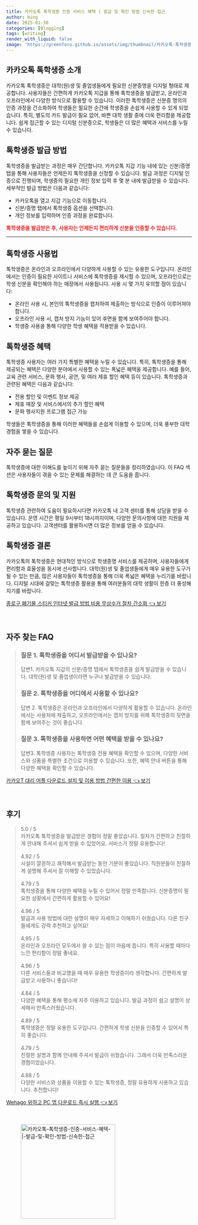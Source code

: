 ```yaml
---
title: 카카오톡 톡학생증 인증 서비스 혜택 | 발급 및 확인 방법 신속한 접근
author: bing
date: 2025-01-30
categories: [Blogging]
tags: [writing]
render_with_liquid: false
image: 'https://greenforu.github.io/assets/img/thumbnail/카카오톡-톡학생증-인증-서비스-혜택-|-발급-및-확인-방법-신속한-접근.webp'
---
```



<h2 id='카카오톡_톡학생증_소개'>카카오톡 톡학생증 소개</h2>

<p>카카오톡 톡학생증은 대학(원)생 및 졸업생들에게 필요한 신분증명을 디지털 형태로 제공합니다. 사용자들은 간편하게 카카오톡 지갑을 통해 톡학생증을 발급받고, 온라인과 오프라인에서 다양한 방식으로 활용할 수 있습니다. 이러한 톡학생증은 신분증 명의의 인증 과정을 간소화하여 학생들은 필요한 순간에 학생증을 손쉽게 사용할 수 있게 되었습니다. 특히, 별도의 카드 발급이 필요 없어, 바쁜 대학 생활 중에 더욱 편리함을 제공합니다. 쉽게 접근할 수 있는 디지털 신분증으로, 학생들은 더 많은 혜택과 서비스를 누릴 수 있습니다.</p>

<h2 id='톡학생증_발급_방법'>톡학생증 발급 방법</h2>

<p>톡학생증을 발급받는 과정은 매우 간단합니다. 카카오톡 지갑 기능 내에 있는 신분/증명 탭을 통해 사용자들은 언제든지 톡학생증을 신청할 수 있습니다. 발급 과정은 디지털 인증으로 진행되며, 학생증의 필요한 개인 정보 입력 후 몇 분 내에 발급받을 수 있습니다. 세부적인 발급 방법은 다음과 같습니다:</p>

<ul>
    <li>카카오톡을 열고 지갑 기능으로 이동합니다.</li>
    <li>신분/증명 탭에서 톡학생증 옵션을 선택합니다.</li>
    <li>개인 정보를 입력하며 인증 과정을 완료합니다.</li>
</ul>

<p><b><span style="color: #ee2323;">톡학생증을 발급받은 후, 사용자는 언제든지 편리하게 신분을 인증할 수 있습니다.</span></b></p>

<hr />

<h2 id='톡학생증_사용법'>톡학생증 사용법</h2>

<p>톡학생증은 온라인과 오프라인에서 다양하게 사용할 수 있는 유용한 도구입니다. 온라인에서는 인증이 필요한 사이트나 서비스에 톡학생증을 제시할 수 있으며, 오프라인으로는 학생 신분을 확인해야 하는 매장에서 사용됩니다. 사용 시 몇 가지 유의할 점이 있습니다:</p>

<ul>
    <li>온라인 사용 시, 본인의 톡학생증을 캡처하여 제출하는 방식으로 인증이 이루어져야 합니다.</li>
    <li>오프라인 사용 시, 캡처 방지 기능이 있어 후면을 함께 보여주어야 합니다.</li>
    <li>학생증 사용을 통해 다양한 학생 혜택을 적용받을 수 있습니다.</li>
</ul>

<h2 id='톡학생증_혜택'>톡학생증 혜택</h2>

<p>톡학생증 사용자는 여러 가지 특별한 혜택을 누릴 수 있습니다. 특히, 톡학생증을 통해 제공되는 혜택은 다양한 분야에서 사용할 수 있는 폭넓은 혜택을 제공합니다. 예를 들어, 교육 관련 서비스, 문화 행사, 공연, 및 여러 제휴 할인 혜택 등이 있습니다. 톡학생증과 관련된 혜택은 다음과 같습니다:</p>

<ul>
    <li>전용 할인 및 이벤트 정보 제공</li>
    <li>제휴 매장 및 서비스에서의 추가 할인 혜택</li>
    <li>문화 행사지원 프로그램 접근 가능</li>
</ul>

<p>학생들은 톡학생증을 통해 이러한 혜택들을 손쉽게 이용할 수 있으며, 더욱 풍부한 대학 경험을 쌓을 수 있습니다.</p>

<h2 id='자주_묻는_질문'>자주 묻는 질문</h2>

<p>톡학생증에 대한 이해도를 높이기 위해 자주 묻는 질문들을 정리하였습니다. 이 FAQ 섹션은 사용자들이 겪을 수 있는 문제를 해결하는 데 큰 도움을 줍니다.</p>

<h2 id='톡학생증_문의_및_지원'>톡학생증 문의 및 지원</h2>

<p>톡학생증 관련하여 도움이 필요하시다면 카카오톡 내 고객 센터를 통해 상담을 받을 수 있습니다. 운영 시간은 평일 9시부터 18시까지이며, 다양한 문의사항에 대한 지원을 제공하고 있습니다. 고객센터를 활용하시면 더 많은 정보를 얻을 수 있습니다. </p>

<h2 id='톡학생증_결론'>톡학생증 결론</h2>

<p>카카오톡의 톡학생증은 현대적인 방식으로 학생증명 서비스를 제공하며, 사용자들에게 편리함과 효율성을 동시에 선사합니다. 대학(원)생 및 졸업생들에게 매우 유용한 도구가 될 수 있는 만큼, 많은 사용자들이 톡학생증을 통해 더욱 폭넓은 혜택을 누리기를 바랍니다. 디지털 시대에 걸맞는 톡학생증 활용을 통해 여러분들의 대학 생활이 한층 더 풍성해지기를 바랍니다.</p>


<p><a class="click-button" title="종로구 폐기물 스티커 인터넷 발급 방법 비용 무상수거 절차 간소화" href="https://greenforu.github.io/posts/%EC%A2%85%EB%A1%9C%EA%B5%AC-%ED%8F%90%EA%B8%B0%EB%AC%BC-%EC%8A%A4%ED%8B%B0%EC%BB%A4-%EC%9D%B8%ED%84%B0%EB%84%B7-%EB%B0%9C%EA%B8%89-%EB%B0%A9%EB%B2%95-%EB%B9%84%EC%9A%A9-%EB%AC%B4%EC%83%81%EC%88%98%EA%B1%B0-%EC%A0%88%EC%B0%A8-%EA%B0%84%EC%86%8C%ED%99%94/" rel="dofollow">종로구 폐기물 스티커 인터넷 발급 방법 비용 무상수거 절차 간소화 👈 보기</a></p><br>
<h2 id='자주_찾는_FAQ'>자주 찾는 FAQ</h2>
<div itemscope="" itemtype="https://schema.org/FAQPage"> 
<blockquote> 
<div itemscope="" itemprop="mainEntity" itemtype="https://schema.org/Question"> 
<h3 itemprop="name">질문 1. 톡학생증을 어디서 발급받을 수 있나요?</h3> 
<div itemscope="" itemprop="acceptedAnswer" itemtype="https://schema.org/Answer"> 
<span itemprop="text"> 
<p>답변1. 카카오톡 지갑의 신분/증명 탭에서 톡학생증을 쉽게 발급받을 수 있습니다. 대학(원)생 및 졸업생이라면 누구나 발급받을 수 있습니다.</p> 
</span> 
</div> 
</div> 
<div itemscope="" itemprop="mainEntity" itemtype="https://schema.org/Question"> 
<h3 itemprop="name">질문 2. 톡학생증을 어디에서 사용할 수 있나요?</h3> 
<div itemscope="" itemprop="acceptedAnswer" itemtype="https://schema.org/Answer"> 
<span itemprop="text"> 
<p>답변 2. 톡학생증은 온라인과 오프라인에서 다양하게 활용할 수 있습니다. 온라인에서는 사용처에 제출하고, 오프라인에서는 캡처 방지를 위해 톡학생증의 뒷면을 함께 보여주는 것이 좋습니다.</p> 
</span> 
</div> 
</div> 
<div itemscope="" itemprop="mainEntity" itemtype="https://schema.org/Question"> 
<h3 itemprop="name">질문 3. 톡학생증을 사용하면 어떤 혜택을 받을 수 있나요?</h3> 
<div itemscope="" itemprop="acceptedAnswer" itemtype="https://schema.org/Answer"> 
<span itemprop="text"> 
<p>답변3. 톡학생증 사용자는 톡학생증 전용 혜택을 확인할 수 있으며, 다양한 서비스와 상품을 특별한 조건으로 이용할 수 있습니다. 또한, 혜택 안내 버튼을 통해 다양한 혜택을 확인할 수 있습니다.</p> 
</span> 
</div> 
</div> 
</blockquote> 
</div>
<p><a class="click-button" title="카카오T 대리 어플 다운로드 설치 및 이용 방법 간편한 이용" href="https://greenforu.github.io/posts/%EC%B9%B4%EC%B9%B4%EC%98%A4T-%EB%8C%80%EB%A6%AC-%EC%96%B4%ED%94%8C-%EB%8B%A4%EC%9A%B4%EB%A1%9C%EB%93%9C-%EC%84%A4%EC%B9%98-%EB%B0%8F-%EC%9D%B4%EC%9A%A9-%EB%B0%A9%EB%B2%95-%EA%B0%84%ED%8E%B8%ED%95%9C-%EC%9D%B4%EC%9A%A9/" rel="dofollow">카카오T 대리 어플 다운로드 설치 및 이용 방법 간편한 이용 👈 보기</a></p><br>
<h2 id='후기'>후기</h2>
<div itemscope itemtype="https://schema.org/Product">
  <blockquote>
  <div itemprop="review" itemscope itemtype="https://schema.org/Review">
      <div itemprop="reviewRating" itemscope itemtype="https://schema.org/Rating"> <span itemprop="ratingValue">5.0</span> / <span itemprop="bestRating">5</span> </div>
      <span itemprop="reviewBody">카카오톡 톡학생증을 발급받은 경험이 정말 좋았습니다. 절차가 간편하고 친절하게 안내해 주셔서 쉽게 받을 수 있었어요. 서비스가 정말 유용합니다!</span>
  </div>
  <br>
  <div itemprop="review" itemscope itemtype="https://schema.org/Review">
      <div itemprop="reviewRating" itemscope itemtype="https://schema.org/Rating"> <span itemprop="ratingValue">4.92</span> / <span itemprop="bestRating">5</span> </div>
      <span itemprop="reviewBody">시설이 깔끔하고 쾌적해서 발급받는 동안 기분이 좋았습니다. 직원분들이 친절하게 설명해 주셔서 잘 이해할 수 있었습니다.</span>
  </div>
  <br>
  <div itemprop="review" itemscope itemtype="https://schema.org/Review">
      <div itemprop="reviewRating" itemscope itemtype="https://schema.org/Rating"> <span itemprop="ratingValue">4.79</span> / <span itemprop="bestRating">5</span> </div>
      <span itemprop="reviewBody">톡학생증을 통해 다양한 혜택을 누릴 수 있어서 정말 만족합니다. 신분증명이 필요한 상황에서 간편하게 활용할 수 있어요!</span>
  </div>
  <br>
  <div itemprop="review" itemscope itemtype="https://schema.org/Review">
      <div itemprop="reviewRating" itemscope itemtype="https://schema.org/Rating"> <span itemprop="ratingValue">4.96</span> / <span itemprop="bestRating">5</span> </div>
      <span itemprop="reviewBody">발급과 사용 방법에 대한 설명이 매우 자세하고 이해하기 쉬웠습니다. 다른 친구들에게도 강력 추천하고 싶어요!</span>
  </div>
  <br>
  <div itemprop="review" itemscope itemtype="https://schema.org/Review">
      <div itemprop="reviewRating" itemscope itemtype="https://schema.org/Rating"> <span itemprop="ratingValue">4.95</span> / <span itemprop="bestRating">5</span> </div>
      <span itemprop="reviewBody">온라인과 오프라인 모두에서 쓸 수 있는 점이 마음에 듭니다. 특히 사용할 때마다 느낀 편리함이 정말 좋네요.</span>
  </div>
  <br>
  <div itemprop="review" itemscope itemtype="https://schema.org/Review">
      <div itemprop="reviewRating" itemscope itemtype="https://schema.org/Rating"> <span itemprop="ratingValue">4.96</span> / <span itemprop="bestRating">5</span> </div>
      <span itemprop="reviewBody">다른 서비스들과 비교했을 때 매우 유용한 학생증이라 생각합니다. 간편하게 발급받고 사용하니 좋습니다!</span>
  </div>
  <br>
  <div itemprop="review" itemscope itemtype="https://schema.org/Review">
      <div itemprop="reviewRating" itemscope itemtype="https://schema.org/Rating"> <span itemprop="ratingValue">4.84</span> / <span itemprop="bestRating">5</span> </div>
      <span itemprop="reviewBody">다양한 혜택을 통해 평소에 자주 이용하고 있습니다. 발급 과정이 쉽고 설명이 상세해서 만족스러웠습니다.</span>
  </div>
  <br>
  <div itemprop="review" itemscope itemtype="https://schema.org/Review">
      <div itemprop="reviewRating" itemscope itemtype="https://schema.org/Rating"> <span itemprop="ratingValue">4.89</span> / <span itemprop="bestRating">5</span> </div>
      <span itemprop="reviewBody">톡학생증은 정말 유용한 도구입니다. 간편하게 학생 신분을 인증할 수 있어서 특히 좋습니다.</span>
  </div>
  <br>
  <div itemprop="review" itemscope itemtype="https://schema.org/Review">
      <div itemprop="reviewRating" itemscope itemtype="https://schema.org/Rating"> <span itemprop="ratingValue">4.79</span> / <span itemprop="bestRating">5</span> </div>
      <span itemprop="reviewBody">친절한 설명과 함께 안내해 주셔서 발급이 쉬웠습니다. 그래서 더욱 만족스러운 경험이었습니다.</span>
  </div>
  <br>
  <div itemprop="review" itemscope itemtype="https://schema.org/Review">
      <div itemprop="reviewRating" itemscope itemtype="https://schema.org/Rating"> <span itemprop="ratingValue">4.88</span> / <span itemprop="bestRating">5</span> </div>
      <span itemprop="reviewBody">다양한 서비스와 상품을 이용할 수 있는 톡학생증, 정말 유용하게 사용하고 있습니다. 추천합니다!</span>
  </div>
  </blockquote>
</div>
<p><a class="click-button" title="Wehago 위하고 PC 앱 다운로드 즉시 실행" href="https://greenforu.github.io/posts/Wehago-%EC%9C%84%ED%95%98%EA%B3%A0-PC-%EC%95%B1-%EB%8B%A4%EC%9A%B4%EB%A1%9C%EB%93%9C-%EC%A6%89%EC%8B%9C-%EC%8B%A4%ED%96%89/" rel="dofollow">Wehago 위하고 PC 앱 다운로드 즉시 실행 👈 보기</a></p><br>
<figure class="image"><img src="https://greenforu.github.io/assets/img/thumbnail/카카오톡-톡학생증-인증-서비스-혜택-|-발급-및-확인-방법-신속한-접근.webp" alt="카카오톡-톡학생증-인증-서비스-혜택-|-발급-및-확인-방법-신속한-접근" width="256" height="256"></figure>